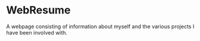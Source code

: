 # WebResume
A webpage consisting of information about myself and the various projects I have been involved with.
